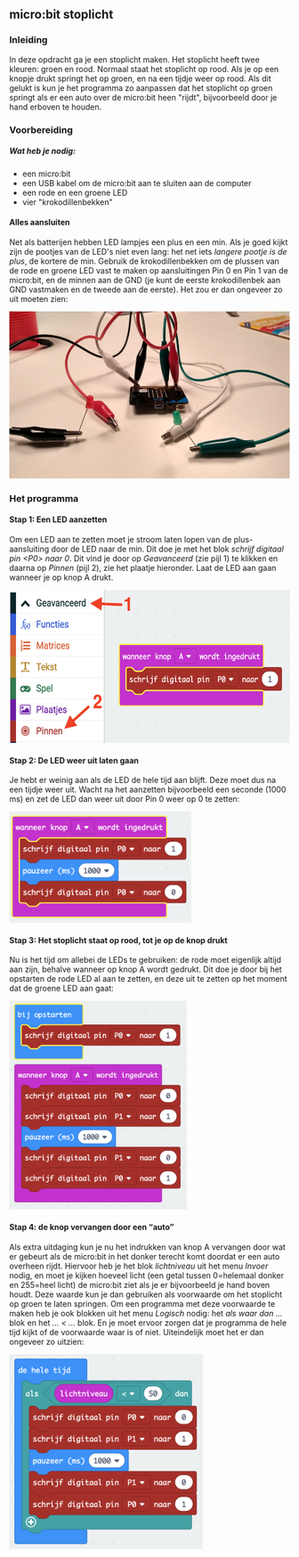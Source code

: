 ## micro:bit stoplicht

### Inleiding

In deze opdracht ga je een stoplicht maken. Het stoplicht heeft twee kleuren: groen en rood. Normaal staat het stoplicht op rood. Als je op een knopje drukt springt het op groen, en na een tijdje weer op rood. Als dit gelukt is kun je het programma zo aanpassen dat het stoplicht op groen springt als er een auto over de micro:bit heen "rijdt", bijvoorbeeld door je hand erboven te houden.

### Voorbereiding

##### Wat heb je nodig:
- een micro:bit
- een USB kabel om de micro:bit aan te sluiten aan de computer
- een rode en een groene LED
- vier "krokodillenbekken"

#### Alles aansluiten
Net als batterijen hebben LED lampjes een plus en een min. Als je goed kijkt zijn de pootjes van de LED's niet even lang: het net iets *langere pootje is de plus*, de kortere de min. Gebruik de krokodillenbekken om de plussen van de rode en groene LED vast te maken op aansluitingen Pin 0 en Pin 1 van de micro:bit, en de minnen aan de GND (je kunt de eerste krokodillenbek aan GND vastmaken en de tweede aan de eerste). Het zou er dan ongeveer zo uit moeten zien:

<img src="img/stoplicht-aansluiten.png" style="height:300px" />

### Het programma

#### Stap 1: Een LED aanzetten
Om een LED aan te zetten moet je stroom laten lopen van de plus-aansluiting door de LED naar de min. Dit doe je met het blok _schrijf digitaal pin \<P0\> naar 0_. Dit vind je door op _Geavanceerd_ (zie pijl 1) te klikken en daarna op _Pinnen_ (pijl 2), zie het plaatje hieronder. Laat de LED aan gaan wanneer je op knop A drukt.

<img src="img/stoplicht-1-led-aan.png" style="height:275px" />

#### Stap 2: De LED weer uit laten gaan
Je hebt er weinig aan als de LED de hele tijd aan blijft. Deze moet dus na een tijdje weer uit. Wacht na het aanzetten bijvoorbeeld een seconde (1000 ms) en zet de LED dan weer uit door Pin 0 weer op 0 te zetten:

<img src="img/stoplicht-2-led-weer-uit.png" style="height:200px" />

#### Stap 3: Het stoplicht staat op rood, tot je op de knop drukt
Nu is het tijd om allebei de LEDs te gebruiken: de rode moet eigenlijk altijd aan zijn, behalve wanneer op knop A wordt gedrukt. Dit doe je door bij het opstarten de rode LED al aan te zetten, en deze uit te zetten op het moment dat de groene LED aan gaat:

<img src="img/stoplicht-3-rood-en-groen.png" style="height:375px" />

#### Stap 4: de knop vervangen door een “auto”
Als extra uitdaging kun je nu het indrukken van knop A vervangen door wat er gebeurt als de micro:bit in het donker terecht komt doordat er een auto overheen rijdt. Hiervoor heb je het blok _lichtniveau_ uit het menu _Invoer_ nodig, en moet je kijken hoeveel licht (een getal tussen 0=helemaal donker en 255=heel licht) de micro:bit ziet als je er bijvoorbeeld je hand boven houdt. Deze waarde kun je dan gebruiken als voorwaarde om het stoplicht op groen te laten springen. Om een programma met deze voorwaarde te maken heb je ook blokken uit het menu _Logisch_ nodig: het _als waar dan ..._ blok en het _... < ..._ blok. En je moet ervoor zorgen dat je programma de hele tijd kijkt of de voorwaarde waar is of niet. Uiteindelijk moet het er dan ongeveer zo uitzien:

<img src="img/stoplicht-4-licht-en-donker.png" style="height:350px" />